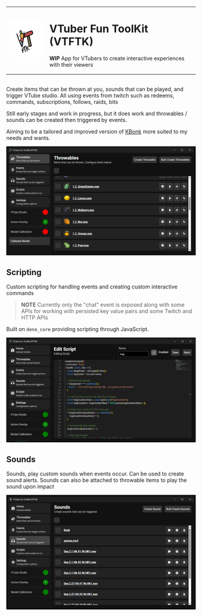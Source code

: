 <table>
<tr>
<td><img src="./app-icon.png" width="128px" height="auto" > 
</td>
<td>
<h1>VTuber Fun ToolKit (VTFTK)</h1>
<p><b>WIP</b> App for VTubers to create interactive experiences with their viewers
</p>
</td>
</tr>
</table>

## 

Create items that can be thrown at you, sounds that can be played, and trigger VTube studio. All using events from twitch such as redeems, commands, subscriptions, follows, raids, bits

Still early stages and work in progress, but it does work and throwables / sounds can be created then triggered by events.

Aiming to be a tailored and improved version of [KBonk](https://github.com/typeou/karasubonk) more suited to my needs and wants.

![Throwables](./docs/throwables.png)

## Scripting 

Custom scripting for handling events and creating custom interactive commands

> **NOTE**
> Currently only the "chat" event is exposed along with some APIs for working with persisted key value pairs and some Twitch and HTTP APIs


Built on `deno_core` providing scripting through JavaScript.


![Scripting](./docs/scripts.png)

## Sounds 

Sounds, play custom sounds when events occur. Can be used to create sound alerts. Sounds can also be attached to throwable items to
play the sound upon impact

![alt text](./docs/sounds.png)
